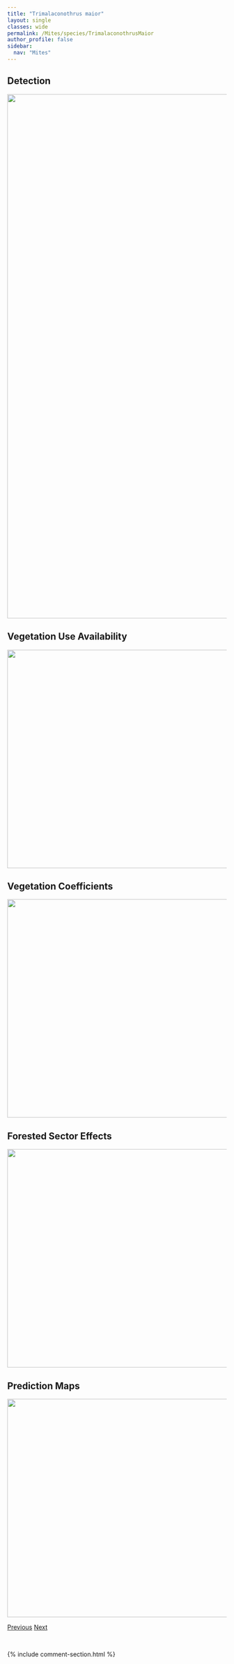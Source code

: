 ```yaml
---
title: "Trimalaconothrus maior"
layout: single
classes: wide
permalink: /Mites/species/TrimalaconothrusMaior
author_profile: false
sidebar:
  nav: "Mites"
---
```


<h2>Detection</h2>

<a href="https://drive.google.com/uc?export=view&id=1nd7RFgB9ScQayue6VSuKo-bjFsH2A2X_">
<img src="https://drive.google.com/uc?export=view&id=1nd7RFgB9ScQayue6VSuKo-bjFsH2A2X_" height = "1200" width = "800">
</a>


<h2>Vegetation Use Availability</h2>

<a href="https://drive.google.com/uc?export=view&id=1cswuCw659dLqM8GN1L_xJ19bbwE80Ikf">
<img src="https://drive.google.com/uc?export=view&id=1cswuCw659dLqM8GN1L_xJ19bbwE80Ikf" height = "500" width = "1000">
</a>


<h2>Vegetation Coefficients</h2>

<a href="https://drive.google.com/uc?export=view&id=1G_x_LJLDgsl9d7KWW_3A-QmK4gXYGJW1">
<img src="https://drive.google.com/uc?export=view&id=1G_x_LJLDgsl9d7KWW_3A-QmK4gXYGJW1" height = "500" width = "1000">
</a>


<h2>Forested Sector Effects</h2>

<a href="https://drive.google.com/uc?export=view&id=1sZ5xxArrqNszISIYshMqsyZawFKj-yhT">
<img src="https://drive.google.com/uc?export=view&id=1sZ5xxArrqNszISIYshMqsyZawFKj-yhT" height = "500" width = "1000">
</a>


<h2>Prediction Maps</h2>

<a href="https://drive.google.com/uc?export=view&id=1lq48StjMwn45qWkXHffZCbRg5xDhxRbH">
<img src="https://drive.google.com/uc?export=view&id=1lq48StjMwn45qWkXHffZCbRg5xDhxRbH" height = "500" width = "1000">
</a>


<a href="/DevelopmentWebsite/Mites/species/TrimalaconothrusFoveolatus" class="pagination--pager" title="Trimalaconothrus foveolatus">Previous</a> <a href="/DevelopmentWebsite/Mites/species/TrimalaconothrusSp3DEW" class="pagination--pager" title="Trimalaconothrus sp. 3 DEW">Next</a>

<p>&nbsp;</p>

{% include comment-section.html %}
